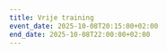 ```yaml
---
title: Vrije training
event_date: 2025-10-08T20:15:00+02:00
end_date: 2025-10-08T22:00:00+02:00
---
```

